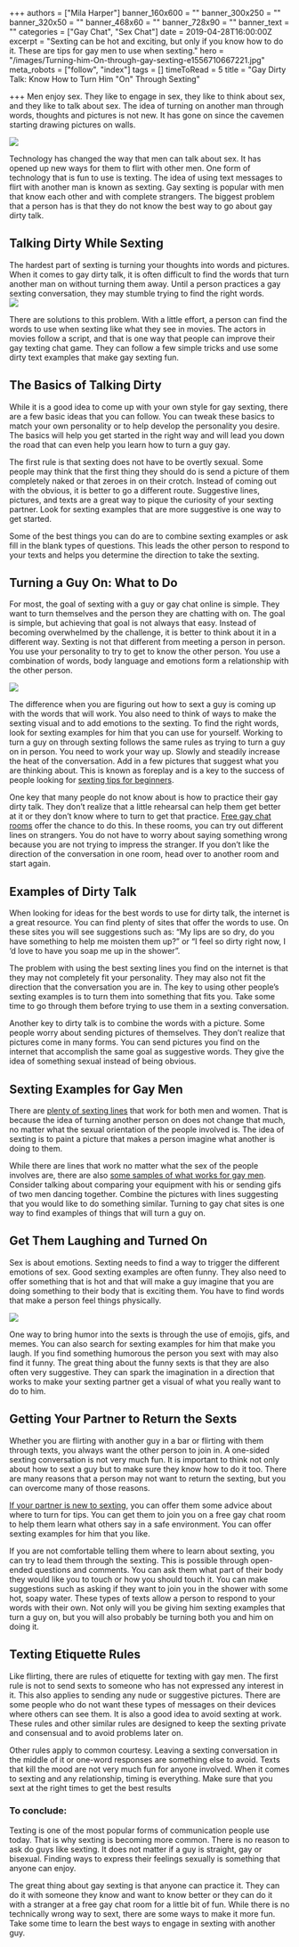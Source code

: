 +++
authors = ["Mila Harper"]
banner_160x600 = ""
banner_300x250 = ""
banner_320x50 = ""
banner_468x60 = ""
banner_728x90 = ""
banner_text = ""
categories = ["Gay Chat", "Sex Chat"]
date = 2019-04-28T16:00:00Z
excerpt = "Sexting can be hot and exciting, but only if you know how to do it. These are tips for gay men to use when sexting."
hero = "/images/Turning-him-On-through-gay-sexting-e1556710667221.jpg"
meta_robots = ["follow", "index"]
tags = []
timeToRead = 5
title = "Gay Dirty Talk: Know How to Turn Him \"On\" Through Sexting"

+++
Men enjoy sex. They like to engage in sex, they like to think about sex, and they like to talk about sex. The idea of turning on another man through words, thoughts and pictures is not new. It has gone on since the cavemen starting drawing pictures on walls.

![](/images/Turning-him-On-through-gay-sexting-e1556710667221-1024x639.jpg)

Technology has changed the way that men can talk about sex. It has opened up new ways for them to flirt with other men. One form of technology that is fun to use is texting. The idea of using text messages to flirt with another man is known as sexting. Gay sexting is popular with men that know each other and with complete strangers. The biggest problem that a person has is that they do not know the best way to go about gay dirty talk.

## **Talking Dirty While Sexting**

The hardest part of sexting is turning your thoughts into words and pictures. When it comes to gay dirty talk, it is often difficult to find the words that turn another man on without turning them away. Until a person practices a gay sexting conversation, they may stumble trying to find the right words.  
![](/images/Man-Sexting-on-his-phone-e1556710607717-1024x640.jpg)

There are solutions to this problem. With a little effort, a person can find the words to use when sexting like what they see in movies. The actors in movies follow a script, and that is one way that people can improve their gay texting chat game. They can follow a few simple tricks and use some dirty text examples that make gay sexting fun.

## **The Basics of Talking Dirty**

While it is a good idea to come up with your own style for gay sexting, there are a few basic ideas that you can follow. You can tweak these basics to match your own personality or to help develop the personality you desire. The basics will help you get started in the right way and will lead you down the road that can even help you learn how to turn a guy gay.

The first rule is that sexting does not have to be overtly sexual. Some people may think that the first thing they should do is send a picture of them completely naked or that zeroes in on their crotch. Instead of coming out with the obvious, it is better to go a different route. Suggestive lines, pictures, and texts are a great way to pique the curiosity of your sexting partner. Look for sexting examples that are more suggestive is one way to get started.

Some of the best things you can do are to combine sexting examples or ask fill in the blank types of questions. This leads the other person to respond to your texts and helps you determine the direction to take the sexting.

## **Turning a Guy On: What to Do**

For most, the goal of sexting with a guy or gay chat online is simple. They want to turn themselves and the person they are chatting with on. The goal is simple, but achieving that goal is not always that easy. Instead of becoming overwhelmed by the challenge, it is better to think about it in a different way. Sexting is not that different from meeting a person in person. You use your personality to try to get to know the other person. You use a combination of words, body language and emotions form a relationship with the other person.

![](/images/Man-Waiting-with-phone-in-his-hand-e1556710553756-1024x639.jpg)

The difference when you are figuring out how to sext a guy is coming up with the words that will work. You also need to think of ways to make the sexting visual and to add emotions to the sexting. To find the right words, look for sexting examples for him that you can use for yourself. Working to turn a guy on through sexting follows the same rules as trying to turn a guy on in person. You need to work your way up. Slowly and steadily increase the heat of the conversation. Add in a few pictures that suggest what you are thinking about. This is known as foreplay and is a key to the success of people looking for [sexting tips for beginners](/sexting-tips-for-beginners/ "Sexting Tips For Beginners").

One key that many people do not know about is how to practice their gay dirty talk. They don’t realize that a little rehearsal can help them get better at it or they don’t know where to turn to get that practice. [Free gay chat rooms](https://isexychat.com/chatrooms/gay-chat/ "Chatrooms - Gay Chat") offer the chance to do this. In these rooms, you can try out different lines on strangers. You do not have to worry about saying something wrong because you are not trying to impress the stranger. If you don’t like the direction of the conversation in one room, head over to another room and start again.

## **Examples of Dirty Talk**

When looking for ideas for the best words to use for dirty talk, the internet is a great resource. You can find plenty of sites that offer the words to use. On these sites you will see suggestions such as: “My lips are so dry, do you have something to help me moisten them up?” or “I feel so dirty right now, I ‘d love to have you soap me up in the shower”.

The problem with using the best sexting lines you find on the internet is that they may not completely fit your personality. They may also not fit the direction that the conversation you are in. The key to using other people’s sexting examples is to turn them into something that fits you. Take some time to go through them before trying to use them in a sexting conversation.

Another key to dirty talk is to combine the words with a picture. Some people worry about sending pictures of themselves. They don’t realize that pictures come in many forms. You can send pictures you find on the internet that accomplish the same goal as suggestive words. They give the idea of something sexual instead of being obvious.

## **Sexting Examples for Gay Men**

There are [plenty of sexting lines](https://www.bustle.com/p/13-sexting-lines-to-initiate-a-sexy-conversation-7693846 "Sexting Lines") that work for both men and women. That is because the idea of turning another person on does not change that much, no matter what the sexual orientation of the people involved is. The idea of sexting is to paint a picture that makes a person imagine what another is doing to them.

While there are lines that work no matter what the sex of the people involves are, there are also [some samples of what works for gay men](https://mensvariety.com/gay-sexting-how-to-turn-a-guy-on-with-86-examples/ "Gay Sexting"). Consider talking about comparing your equipment with his or sending gifs of two men dancing together. Combine the pictures with lines suggesting that you would like to do something similar. Turning to gay chat sites is one way to find examples of things that will turn a guy on.

## **Get Them Laughing and Turned On**

Sex is about emotions. Sexting needs to find a way to trigger the different emotions of sex. Good sexting examples are often funny. They also need to offer something that is hot and that will make a guy imagine that you are doing something to their body that is exciting them. You have to find words that make a person feel things physically.

![](/images/Man-laughing-while-looking-at-his-phone-e1556710496535-1024x640.jpg)

One way to bring humor into the sexts is through the use of emojis, gifs, and memes. You can also search for sexting examples for him that make you laugh. If you find something humorous the person you sext with may also find it funny. The great thing about the funny sexts is that they are also often very suggestive. They can spark the imagination in a direction that works to make your sexting partner get a visual of what you really want to do to him.

## **Getting Your Partner to Return the Sexts**

Whether you are flirting with another guy in a bar or flirting with them through texts, you always want the other person to join in. A one-sided sexting conversation is not very much fun. It is important to think not only about how to sext a guy but to make sure they know how to do it too. There are many reasons that a person may not want to return the sexting, but you can overcome many of those reasons.

[If your partner is new to sexting](/5-amazing-steps-for-sex-chat-success/ "5 Amazing Steps For Sex Chat Success"), you can offer them some advice about where to turn for tips. You can get them to join you on a free gay chat room to help them learn what others say in a safe environment. You can offer sexting examples for him that you like.

If you are not comfortable telling them where to learn about sexting, you can try to lead them through the sexting. This is possible through open-ended questions and comments. You can ask them what part of their body they would like you to touch or how you should touch it. You can make suggestions such as asking if they want to join you in the shower with some hot, soapy water. These types of texts allow a person to respond to your words with their own. Not only will you be giving him sexting examples that turn a guy on, but you will also probably be turning both you and him on doing it.

## **Texting Etiquette Rules**

Like flirting, there are rules of etiquette for texting with gay men. The first rule is not to send sexts to someone who has not expressed any interest in it. This also applies to sending any nude or suggestive pictures. There are some people who do not want these types of messages on their devices where others can see them. It is also a good idea to avoid sexting at work. These rules and other similar rules are designed to keep the sexting private and consensual and to avoid problems later on.

Other rules apply to common courtesy. Leaving a sexting conversation in the middle of it or one-word responses are something else to avoid. Texts that kill the mood are not very much fun for anyone involved. When it comes to sexting and any relationship, timing is everything. Make sure that you sext at the right times to get the best results

### **To conclude:**

Texting is one of the most popular forms of communication people use today. That is why sexting is becoming more common. There is no reason to ask do guys like sexting. It does not matter if a guy is straight, gay or bisexual. Finding ways to express their feelings sexually is something that anyone can enjoy.

The great thing about gay sexting is that anyone can practice it. They can do it with someone they know and want to know better or they can do it with a stranger at a free gay chat room for a little bit of fun. While there is no technically wrong way to sext, there are some ways to make it more fun. Take some time to learn the best ways to engage in sexting with another guy.